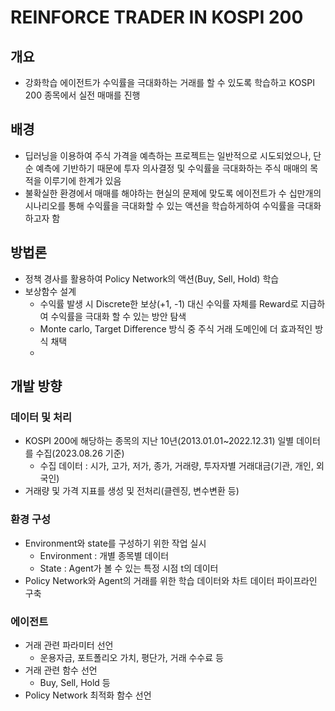 # REINFORCE TRADER IN KOSPI 200

## 개요
- 강화학습 에이전트가 수익률을 극대화하는 거래를 할 수 있도록 학습하고 KOSPI 200 종목에서 실전 매매를 진행

## 배경 
- 딥러닝을 이용하여 주식 가격을 예측하는 프로젝트는 일반적으로 시도되었으나, 단순 예측에 기반하기 때문에 투자 의사결정 및 수익률을 극대화하는 주식 매매의 목적을 이루기에 한계가 있음
- 불확실한 환경에서 매매를 해야하는 현실의 문제에 맞도록 에이전트가 수 십만개의 시나리오를 통해 수익률을 극대화할 수 있는 액션을 학습하게하여 수익률을 극대화하고자 함

## 방법론
- 정책 경사를 활용하여 Policy Network의 액션(Buy, Sell, Hold) 학습
- 보상함수 설계
  - 수익률 발생 시 Discrete한 보상(+1, -1) 대신 수익률 자체를 Reward로 지급하여 수익률을 극대화 할 수 있는 방안 탐색
  - Monte carlo, Target Difference 방식 중 주식 거래 도메인에 더 효과적인 방식 채택
  - 

## 개발 방향

### 데이터 및 처리
- KOSPI 200에 해당하는 종목의 지난 10년(2013.01.01~2022.12.31) 일별 데이터를 수집(2023.08.26 기준)
  - 수집 데이터 : 시가, 고가, 저가, 종가, 거래량, 투자자별 거래대금(기관, 개인, 외국인)
- 거래량 및 가격 지표를 생성 및 전처리(클렌징, 변수변환 등)

### 환경 구성
- Environment와 state를 구성하기 위한 작업 실시
  - Environment : 개별 종목별 데이터
  - State : Agent가 볼 수 있는 특정 시점 t의 데이터
- Policy Network와 Agent의 거래를 위한 학습 데이터와 차트 데이터 파이프라인 구축

### 에이전트
- 거래 관련 파라미터 선언
  - 운용자금, 포트폴리오 가치, 평단가, 거래 수수료 등
- 거래 관련 함수 선언
  - Buy, Sell, Hold 등
- Policy Network 최적화 함수 선언
